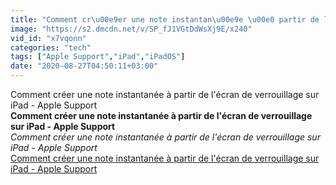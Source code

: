 ```yaml
---
title: "Comment cr\u00e9er une note instantan\u00e9e \u00e0 partir de l'\u00e9cran de verrouillage sur iPad - Apple Support"
image: "https://s2.dmcdn.net/v/SP_fJ1VGtDdWsXj9E/x240"
vid_id: "x7vqonn"
categories: "tech"
tags: ["Apple Support","iPad","iPadOS"]
date: "2020-08-27T04:50:11+03:00"
---
```

Comment créer une note instantanée à partir de l'écran de verrouillage sur iPad - Apple Support<br><b>Comment créer une note instantanée à partir de l'écran de verrouillage sur iPad - Apple Support</b><br> <i>Comment créer une note instantanée à partir de l'écran de verrouillage sur iPad - Apple Support</i><br> <u>Comment créer une note instantanée à partir de l'écran de verrouillage sur iPad - Apple Support</u>
